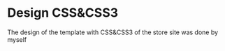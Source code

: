 # Design CSS&CSS3
The design of the template with CSS&amp;CSS3 of the store site was done by myself
